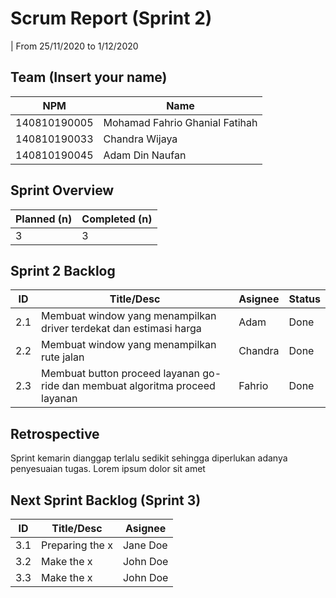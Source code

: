 # Scrum Report (Sprint 2)
| From 25/11/2020 to 1/12/2020

## Team (Insert your name)
| NPM          | Name                           |
| ------------ | ------------------------------ |
| 140810190005 | Mohamad Fahrio Ghanial Fatihah |
| 140810190033 | Chandra Wijaya                 |
| 140810190045 | Adam Din Naufan                |

## Sprint Overview
| Planned (n)   | Completed (n) |
| ------------- |-------------- |
| 3             | 3             |

## Sprint 2 Backlog

| ID  | Title/Desc                                                                   | Asignee | Status |
| --- | ---------------------------------------------------------------------------- | ------- | ------ |
| 2.1 | Membuat window yang menampilkan driver terdekat dan estimasi harga           | Adam    | Done   |
| 2.2 | Membuat window yang menampilkan rute jalan                                   | Chandra | Done   |
| 2.3 | Membuat button proceed layanan go-ride dan membuat algoritma proceed layanan | Fahrio  | Done   |

## Retrospective 

Sprint kemarin dianggap terlalu sedikit sehingga diperlukan adanya penyesuaian tugas. Lorem ipsum dolor sit amet

## Next Sprint Backlog (Sprint 3)
| ID  | Title/Desc | Asignee | 
| --- | ---------- | ------- | 
| 3.1 | Preparing the x | Jane Doe | 
| 3.2 | Make the x | John Doe | 
| 3.3 | Make the x | John Doe | 
